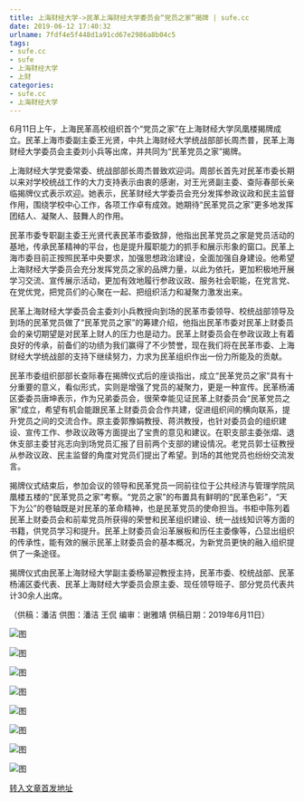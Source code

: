 ```yaml
---
title: 上海财经大学->民革上海财经大学委员会“党员之家”揭牌 | sufe.cc
date: 2019-06-12 17:40:32
urlname: 7fdf4e5f448d1a91cd67e2986a8b04c5
tags: 
- sufe.cc
- sufe
- 上海财经大学
- 上财
categories:
- sufe.cc
- 上海财经大学
---
```



6月11日上午，上海民革高校组织首个“党员之家”在上海财经大学凤凰楼揭牌成立。民革上海市委副主委王光贤，中共上海财经大学统战部部长周杰普，民革上海财经大学委员会主委刘小兵等出席，并共同为“民革党员之家”揭牌。

上海财经大学党委常委、统战部部长周杰普致欢迎词。周部长首先对民革市委长期以来对学校统战工作的大力支持表示由衷的感谢，对王光贤副主委、查际春部长亲临揭牌仪式表示欢迎。她表示，民革财经大学委员会充分发挥参政议政和民主监督作用，围绕学校中心工作，各项工作卓有成效。她期待“民革党员之家”更多地发挥团结人、凝聚人、鼓舞人的作用。

民革市委专职副主委王光贤代表民革市委致辞，他指出民革党员之家是党员活动的基地，传承民革精神的平台，也是提升履职能力的抓手和展示形象的窗口。民革上海市委目前正按照民革中央要求，加强思想政治建设，全面加强自身建设。他希望上海财经大学委员会充分发挥党员之家的品牌力量，以此为依托，更加积极地开展学习交流、宣传展示活动，更加有效地履行参政议政、服务社会职能，在党言党、在党优党，把党员们的心聚在一起、把组织活力和凝聚力激发出来。

民革上海财经大学委员会主委刘小兵教授向到场的民革市委领导、校统战部领导及到场的民革党员做了“民革党员之家”的筹建介绍，他指出民革市委对民革上财委员会的亲切期望是对民革上财人的压力也是动力。民革上财委员会在参政议政上有着良好的传承，前备们的功绩为我们赢得了不少赞誉，现在我们将在民革市委、上海财经大学统战部的支持下继续努力，力求为民革组织作出一份力所能及的贡献。

民革市委组织部部长查际春在揭牌仪式后的座谈指出，成立“民革党员之家”具有十分重要的意义，看似形式，实则是增强了党员的凝聚力，更是一种宣传。民革杨浦区委委员唐坤表示，作为兄弟委员会，很荣幸能见证民革上财委员会“民革党员之家”成立，希望有机会能跟民革上财委员会合作共建，促进组织间的横向联系，提升党员之间的交流合作。原主委郭豫娟教授、蒋洪教授，也针对委员会的组织建设、宣传工作、参政议政等方面提出了宝贵的意见和建议。在职支部主委张熠、退休支部主委甘兆志向到场党员汇报了目前两个支部的建设情况。老党员郭士征教授从参政议政、民主监督的角度对党员们提出了希望。到场的其他党员也纷纷交流发言。

揭牌仪式结束后，参加会议的领导和民革党员一同前往位于公共经济与管理学院凤凰楼五楼的“民革党员之家”考察。“党员之家”的布置具有鲜明的“民革色彩”，“天下为公”的卷轴既是对民革的革命精神，也是民革党员的使命担当。书柜中陈列着民革上财委员会和前辈党员所获得的荣誉和民革组织建设、统一战线知识等方面的书籍，供党员学习和提升。民革上财委员会沿革展板和历任主委像等，凸显出组织的传承性，能有效的展示民革上财委员会的基本概况，为新党员更快的融入组织提供了一条途径。

揭牌仪式由民革上海财经大学副主委杨翠迎教授主持，民革市委、校统战部、民革杨浦区委代表、民革上海财经大学委员会原主委、现任领导班子、部分党员代表共计30余人出席。

（供稿：潘洁 供图：潘洁 王侃 编审：谢雅靖 供稿日期：2019年6月11日）



![图](http://news.sufe.edu.cn/_upload/article/images/39/d1/3d80218349179c4e883f01604ab1/f5820cc9-7e8f-48b6-8444-a57bc011027e.jpg)

![图](http://news.sufe.edu.cn/_upload/article/images/39/d1/3d80218349179c4e883f01604ab1/4d27264f-9118-4818-b6a7-c64ab257fad6.jpg)

![图](http://news.sufe.edu.cn/_ueditor/images/empty.gif)

![图](http://news.sufe.edu.cn/_upload/article/images/39/d1/3d80218349179c4e883f01604ab1/825fe73e-d8d8-4486-b0d1-5d423326ce07.jpg)

![图](http://news.sufe.edu.cn/_upload/article/images/39/d1/3d80218349179c4e883f01604ab1/e1d2e3d9-a0b4-4e42-ae50-2920f413c875.jpg)

![图](http://news.sufe.edu.cn/_upload/article/images/39/d1/3d80218349179c4e883f01604ab1/323c37b0-1775-4598-a210-e5920d72f5da.jpg)

![图](http://news.sufe.edu.cn/_upload/article/images/39/d1/3d80218349179c4e883f01604ab1/a90096aa-aaef-4290-9cbb-fe7f340a1655.jpg)

![图](http://news.sufe.edu.cn/_upload/article/images/39/d1/3d80218349179c4e883f01604ab1/ccdffbb7-7595-4d05-a25b-d3a1082c384d.jpg)

[转入文章首发地址](http://news.sufe.edu.cn/d9/bf/c179a121279/page.htm)